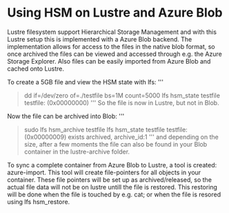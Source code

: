
# Using HSM on Lustre and Azure Blob 

Lustre filesystem support Hierarchical Storage Management and with this Lustre setup this is implemented with a Azure Blob backend. The implementation allows for access to the files in the native blob format, so once archived the files can be viewed and accessed through e.g. the Azure Storage Explorer. Also files can be easily imported from Azure Blob and cached onto Lustre.

To create a 5GB file and view the HSM state with lfs:
'''
> dd if=/dev/zero of=./testfile bs=1M count=5000
> lfs hsm_state testfile
testfile: (0x00000000)
'''
So the file is now in Lustre, but not in Blob.

Now the file can be archived into Blob:
'''
> sudo lfs hsm_archive testfile
> lfs hsm_state testfile
testfile: (0x00000009) exists archived, archive_id:1
''' 
and depending on the size, after a few moments the file can also be found in your Blob container in the lustre-archive folder.

To sync a complete container from Azure Blob to Lustre, a tool is created: azure-import. This tool will create file-pointers for all objects in your container. These file pointers will be set up as archived/released, so the actual file data will not be on lustre untill the file is restored. This restoring will be done when the file is touched by e.g. cat; or when the file is resored using lfs hsm_restore.

     
